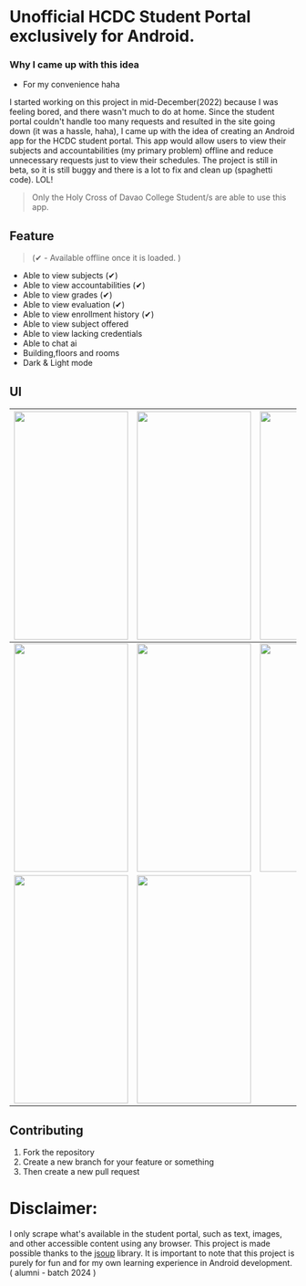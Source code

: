 # Unofficial HCDC Student Portal exclusively for Android. 
### Why I came up with this idea

* For my convenience haha

I started working on this project in mid-December(2022) because I was feeling bored, and there wasn't much to do at home. Since the student portal couldn't handle too many requests and resulted in the site going down (it was a hassle, haha), I came up with the idea of creating an Android app for the HCDC student portal. This app would allow users to view their subjects and accountabilities (my primary problem) offline and reduce unnecessary requests just to view their schedules. The project is still in beta, so it is still buggy and there is a lot to fix and clean up (spaghetti code). LOL!

> Only the Holy Cross of Davao College Student/s are able to use this app.

## Feature 
> (✔ - Available offline once it is loaded. )
* Able to view subjects (✔)
* Able to view accountabilities (✔)
* Able to view grades (✔)
* Able to view evaluation (✔)
* Able to view enrollment history (✔)
* Able to view subject offered 
* Able to view lacking credentials
* Able to chat ai
* Building,floors and rooms
* Dark & Light mode

## UI
| <img src="https://github.com/user-attachments/assets/4fc14d7c-57b9-4517-85cb-81cc1625cfbf" width="200" height="400"/> |  <img src="https://github.com/user-attachments/assets/681d0c19-143b-498c-87fb-282fbc031f61" width="200" height="400"/>  |  <img src="https://github.com/user-attachments/assets/5212725c-e4ff-47b9-99fa-4a07a9d23803" width="200" height="400"/> |
| ------------- | ------------- | -------------
| <img src="https://github.com/user-attachments/assets/58ea4a4b-66c7-46ff-a385-0d83f0b9080b" width="200" height="400"/> | <img src="https://github.com/user-attachments/assets/9acd8cdf-c75f-40ec-94fd-bb6bc14f92d0" width="200" height="400"/> | <img src="https://github.com/user-attachments/assets/0cc4d452-ac1e-455d-9013-908034485194" width="200" height="400"/> |
| <img src="https://github.com/user-attachments/assets/9c90ba54-272c-4451-bcfd-e446761cfea1" width="200" height="400"/> | <img src="https://github.com/user-attachments/assets/4c33ac9e-a9d7-44ae-992f-daec2c05a900" width="200" height="400"/> | |


## Contributing
1. Fork the repository
2. Create a new branch for your feature or something
3. Then create a new pull request

# Disclaimer:
I only scrape what's available in the student portal, such as text, images, and other accessible content using any browser. This project is made possible thanks to the <a href="https://jsoup.org/">jsoup</a> library. It is important to note that this project is purely for fun and for my own learning experience in Android development. ( alumni - batch 2024 )
 
